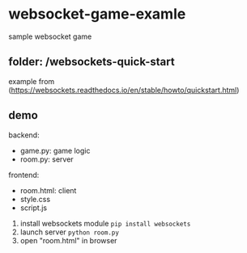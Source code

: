 # websocket-game-examle

sample websocket game

## folder: /websockets-quick-start

example from (https://websockets.readthedocs.io/en/stable/howto/quickstart.html)

## demo

backend:
- game.py: game logic
- room.py: server

frontend:
- room.html: client
- style.css
- script.js

1. install websockets module `pip install websockets`
2. launch server `python room.py`
3. open "room.html" in browser

